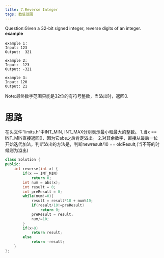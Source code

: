 ```yaml
---
title: 7.Reverse Integer
tags: 数值范围
---
```

Question:Given a 32-bit signed integer, reverse digits of an integer.
**example**

``` stylus
example 1：
Input: 123
Output:  321

example 2:
Input: -123
Output: -321

example 3:
Input: 120
Output: 21
```
Note:最终数字范围只能是32位的有符号整数，当溢出时，返回0.


# 思路
在头文件“limits.h”中INT_MIN, INT_MAX分别表示最小和最大的整数。
1.当x == INT_MIN直接返回0，因为它abs之后肯定溢出。
2.对其余数字，直接从最后一位开始迭代加法，判断溢出的方法是，判断newresult/10 == oldResult;(当不等的时候则为溢出)


```c++
class Solution {
public:
    int reverse(int x) {
        if(x == INT_MIN)
            return 0;
        int num = abs(x);
        int result = 0;
        int preResult = 0;
        while(num!=0){
            result = result*10 + num%10;
            if(result/10!=preResult)
                return 0;
            preResult = result;
            num/=10;
        }
        if(x>0)
            return result;
        else
            return -result;
    }
};
```



